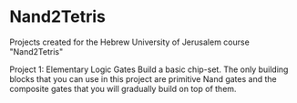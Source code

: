 # Nand2Tetris
Projects created for the Hebrew University of Jerusalem course "Nand2Tetris"

Project 1: Elementary Logic Gates
    Build a basic chip-set. The only building blocks that you can use in this project are primitive Nand gates and the composite gates that you will gradually build on top of them.

